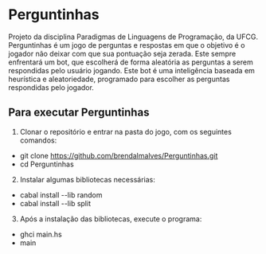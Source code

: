 # Perguntinhas 

Projeto da disciplina Paradigmas de Linguagens de Programação, da UFCG. Perguntinhas é um jogo de perguntas e respostas em que o objetivo é o jogador não deixar com que sua pontuação seja	zerada. Este sempre enfrentará um bot, que escolherá de forma aleatória as perguntas a serem respondidas pelo usuário jogando. Este bot é uma inteligência baseada em heurística e aleatoriedade, programado para escolher as perguntas respondidas pelo jogador.

## Para executar Perguntinhas

1. Clonar o repositório e entrar na pasta do jogo, com os seguintes comandos:

* git clone https://github.com/brendalmalves/Perguntinhas.git
* cd Perguntinhas

2. Instalar algumas bibliotecas necessárias:

* cabal install --lib random
* cabal install --lib split

3. Após a instalação das bibliotecas, execute o programa:

* ghci main.hs
* main